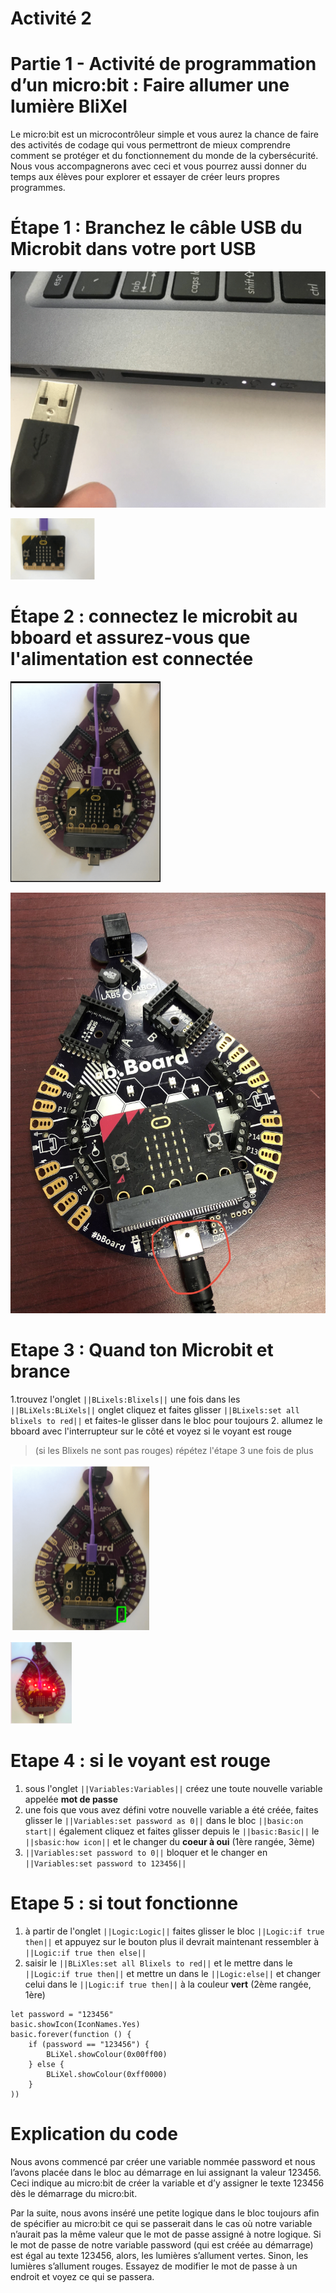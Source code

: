 # Activité 2

# Partie 1 - Activité de programmation d’un micro:bit : Faire allumer une lumière BliXel

Le micro:bit est un microcontrôleur simple et vous aurez la chance de faire des activités de codage qui vous permettront de mieux comprendre comment se protéger et du fonctionnement du monde de la cybersécurité. Nous vous accompagnerons avec ceci et vous pourrez aussi donner du temps aux élèves pour explorer et essayer de créer leurs propres programmes.
# Étape 1 : Branchez le câble USB du Microbit dans votre port USB

<!-- https://github.com/Brilliant-Labs/bboard-tuts-cybersecurity-3/blob/master/cybersec/activity-1/connect-microbit.gif?raw=true -->
![Click](https://github.com/Brilliant-Labs/bboard-tutorials-cybersecurity-v3/blob/main/Activity_1/connect-microbit.gif?raw=true "Click")

<!-- https://raw.githubusercontent.com/Brilliant-Labs/bboard-tutorials-cybersecurity-v3/main/Activity_1/micro.png -->
![click](https://raw.githubusercontent.com/Brilliant-Labs/bboard-tutorials-cybersecurity-v3/main/Activity_1/micro.png)

# Étape 2 : connectez le microbit au bboard et assurez-vous que l'alimentation est connectée

<!--https://raw.githubusercontent.com/Brilliant-Labs/bboard-tutorials-cybersecurity-v3/main/Activity_2/bborad.png -->
![Click](https://raw.githubusercontent.com/Brilliant-Labs/bboard-tutorials-cybersecurity-v3/main/Activity_2/bborad.png)

<!-- https://raw.githubusercontent.com/Brilliant-Labs/bboard-tutorials-cybersecurity-v3/main/Activity_2/b.Board_power.JPG -->
![Click](https://raw.githubusercontent.com/Brilliant-Labs/bboard-tutorials-cybersecurity-v3/main/Activity_2/b.Board_power.JPG)

# Etape 3 : Quand ton Microbit et brance 
1.trouvez l'onglet ``||BLixels:Blixels||`` une fois dans les ``||BLiXels:BLiXels||`` onglet cliquez et faites glisser ``||BLixels:set all blixels to red||`` et faites-le glisser dans le bloc pour toujours
2. allumez le bboard avec l'interrupteur sur le côté et voyez si le voyant est rouge
> (si les Blixels ne sont pas rouges) répétez l'étape 3 une fois de plus
<!-- https://raw.githubusercontent.com/Brilliant-Labs/bboard-tutorials-cybersecurity-v3/main/Activity_2/image%20(1).png -->
![Click](https://raw.githubusercontent.com/Brilliant-Labs/bboard-tutorials-cybersecurity-v3/main/Activity_2/image%20(1).png)

<!-- https://raw.githubusercontent.com/Brilliant-Labs/bboard-tutorials-cybersecurity-v3/main/Activity_2/image%20(2).png -->
![Click](https://raw.githubusercontent.com/Brilliant-Labs/bboard-tutorials-cybersecurity-v3/main/Activity_2/image%20(2).png)

# Etape 4 : si le voyant est rouge
1. sous l'onglet ``||Variables:Variables||`` créez une toute nouvelle variable appelée **mot de passe**
2. une fois que vous avez défini votre nouvelle variable a été créée, faites glisser le ``||Variables:set password as 0||`` dans le bloc ``||basic:on start||`` également cliquez et faites glisser depuis le ``||basic:Basic||`` le ``||sbasic:how icon||`` et le changer du **coeur à oui** (1ère rangée, 3ème)
3. ``||Variables:set password to 0||`` bloquer et le changer en ``||Variables:set password to 123456||``

# Etape 5 : si tout fonctionne
1. à partir de l'onglet ``||Logic:Logic||`` faites glisser le bloc ``||Logic:if true then||`` et appuyez sur le bouton plus il devrait maintenant ressembler à ``||Logic:if true then else||``
2. saisir le  ``||BLiXles:set all Blixels to red||`` et le mettre dans le ``||Logic:if true then||`` et mettre un dans le ``||Logic:else||`` et changer celui dans le ``||Logic:if true then||`` à la couleur **vert** (2ème rangée, 1ère)
```blocks
let password = "123456"
basic.showIcon(IconNames.Yes)
basic.forever(function () {
    if (password == "123456") {
        BLiXel.showColour(0x00ff00)
    } else {
        BLiXel.showColour(0xff0000)
    }
))
```

# Explication du code
Nous avons commencé par créer une variable nommée password et nous l’avons placée dans le bloc au démarrage en lui assignant la valeur 123456. Ceci indique au micro:bit de créer la variable et d’y assigner le texte 123456 dès le démarrage du micro:bit.

Par la suite, nous avons inséré une petite logique dans le bloc toujours afin de spécifier au micro:bit ce qui se passerait dans le cas où notre variable n’aurait pas la même valeur que le mot de passe assigné à notre logique. Si le mot de passe de notre variable password (qui est créée au démarrage) est égal au texte 123456, alors, les lumières s’allument vertes. Sinon, les lumières s’allument rouges. Essayez de modifier le mot de passe à un endroit et voyez ce qui se passera.
